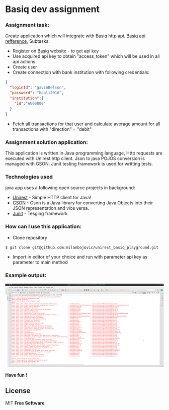 # Basiq dev assignment

### Assignment task:
Create application which will integrate with Basiq http api. [Basiq api refference](https://api.basiq.io/reference),
Subtasks:
*  Register on [Basiq](https://basiq.io/) website - to get api key
*  Use acquired api key to obtain "access_token" which will be used in all api actions
* Create user
* Create connection with bank institution with following credentials:
```json
{
  "loginId": "gavinBelson",
  "password": "hooli2016",
  "institution":{
    "id":"AU00000"
  }
}
```
* Fetch all transactions for that user and calculate average amount for all transactions with "direction" = "debit"

### Assignment solution application:

This application is written in Java programming language, Http requests are executed with Unirest http client. Json to java POJOS conversion is managed with GSON. Junit testing framework is used for writting tests.

### Technologies used

java app uses a following open source projects in background:

* [Unirest](https://github.com/Kong/unirest-java) - Simple HTTP client for Java!
* [GSON](https://github.com/google/gson) - Gson is a Java library for converting Java Objects into their JSON representation and vice versa.
* [Junit](https://github.com/junit-team) - Tesging framework

### How can I use this application:
  - Clone repository
```sh
$ git clone git@github.com:milanbojovic/unirest_basiq_playground.git
```
  - Import in editor of your choice and run with parameter api key as parameter to main method

### Example output:
![Example program output](https://raw.githubusercontent.com/milanbojovic/unirest_basiq_playground/master/images/Example_output.png?token=AHd1_kZeYiOeutW4sHDEgKrQNfTXe15yks5ctmmZwA%3D%3D)

**Have fun !**

License
----

MIT
**Free Software**
